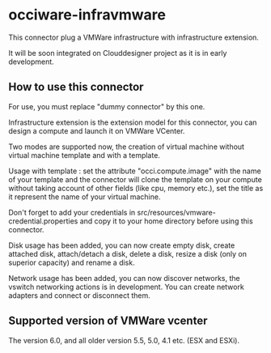 # occiware-infravmware
This connector plug a VMWare infrastructure with infrastructure extension.

It will be soon integrated on Clouddesigner project as it is in early development.

## How to use this connector 
For use, you must replace "dummy connector" by this one.

Infrastructure extension is the extension model for this connector, you can design a compute and launch it on VMWare VCenter.

Two modes are supported now, the creation of virtual machine without virtual machine template and with a template.

Usage with template : set the attribute "occi.compute.image" with the name of your template and the connector will clone the template on your compute without taking account of other fields (like cpu, memory etc.), set the title as it represent the name of your virtual machine.

Don't forget to add your credentials in src/resources/vmware-credential.properties and copy it to your home directory before using this connector.

Disk usage has been added, you can now create empty disk, create attached disk, attach/detach a disk, delete a disk, resize a disk (only on superior capacity) and rename a disk.

Network usage has been added, you can now discover networks, the vswitch networking actions is in development. You can create network adapters and connect or disconnect them.

## Supported version of VMWare vcenter
The version 6.0, and all older version 5.5, 5.0, 4.1 etc. (ESX and ESXi).
